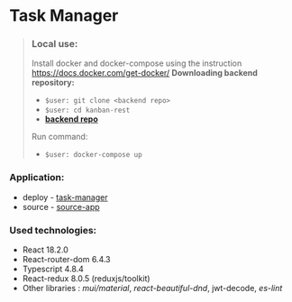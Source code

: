 # Task Manager

>### Local use:
>
> Install docker and docker-compose using the instruction https://docs.docker.com/get-docker/
> **Downloading backend repository:**
> - ```$user: git clone <backend repo>``` 
> - ```$user: cd kanban-rest```
> - **[backend repo](https://github.com/vitaly-sazonov/kanban-rest.git)**
>
> Run command:
>
> - ```$user: docker-compose up```

### Application:
- deploy - [task-manager](https://rss-taskmanager.netlify.app/)
- source - [source-app](https://github.com/maks-1987/task-manager)

### Used technologies:
 - React 18.2.0
 - React-router-dom 6.4.3
 - Typescript 4.8.4
 - React-redux 8.0.5 (reduxjs/toolkit)
 - Other libraries : _mui/material_, _react-beautiful-dnd_, jwt-decode, _es-lint_
